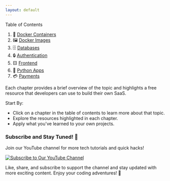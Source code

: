 ```yaml
---
layout: default
---
```


Table of Contents

1. 🐳 [Docker Containers](./docker_containers.md)
2. 🖼️ [Docker Images](./docker_images.md)
3. 🗄️ [Databases](./databases.md)
4. 🔒 [Authentication](./authentication.md)
5. 🟨 [Frontend](./js_apps.md)
6. 🐍 [Python Apps](./py_apps.md)
7. 💳 [Payments](./payments.md)

Each chapter provides a brief overview of the topic and highlights a free resource that developers can use to build their own SaaS.

Start By:

- Click on a chapter in the table of contents to learn more about that topic.
- Explore the resources highlighted in each chapter.
- Apply what you've learned to your own projects.

### Subscribe and Stay Tuned! 🎉

Join our YouTube channel for more tech tutorials and quick hacks!

[![Subscribe to Our YouTube Channel](https://img.shields.io/badge/Subscribe-OurChannel-red)](https://www.youtube.com/@majesticcoding)

Like, share, and subscribe to support the channel and stay updated with more exciting content. Enjoy your coding adventures! 🚀
